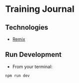 # Training Journal

## Technologies

- [Remix](https://remix.run/docs)

## Run Development

- From your terminal:

```sh
npm run dev
```

